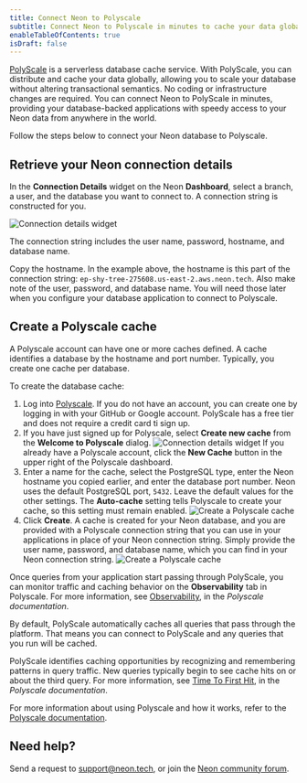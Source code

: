 ```yaml
---
title: Connect Neon to Polyscale
subtitle: Connect Neon to Polyscale in minutes to cache your data globally
enableTableOfContents: true
isDraft: false
---
```


[PolyScale](https://docs.polyscale.ai/) is a serverless database cache service. With PolyScale, you can distribute and cache your data globally, allowing you to scale your database without altering transactional semantics. No coding or infrastructure changes are required. You can connect Neon to PolyScale in minutes, providing your database-backed applications with speedy access to your Neon data from anywhere in the world.

Follow the steps below to connect your Neon database to Polyscale.

## Retrieve your Neon connection details

In the **Connection Details** widget on the Neon **Dashboard**, select a branch, a user, and the database you want to connect to. A connection string is constructed for you.

![Connection details widget](/docs/guides/connection_details.png)

The connection string includes the user name, password, hostname, and database name.

Copy the hostname. In the example above, the hostname is this part of the connection string: `ep-shy-tree-275608.us-east-2.aws.neon.tech`. Also make note of the user, password, and database name. You will need those later when you configure your database application to connect to Polyscale.

## Create a Polyscale cache

A Polyscale account can have one or more caches defined. A cache identifies a database by the hostname and port number. Typically, you create one cache per database.

To create the database cache:

1. Log into [Polyscale](https://app.polyscale.ai/signup/). If you do not have an account, you can create one by logging in with your GitHub or Google account. PolyScale has a free tier and does not require a credit card ti sign up.
2. If you have just signed up for Polyscale, select **Create new cache** from the **Welcome to Polyscale** dialog.
![Connection details widget](/docs/guides/welcome_to_polyscale.png)
If you already have a Polyscale account, click the **New Cache** button in the upper right of the Polyscale dashboard.
3. Enter a name for the cache, select the PostgreSQL type, enter the Neon hostname you copied earlier, and enter the database port number. Neon uses the default PostgreSQL port, `5432`. Leave the default values for the other settings. The **Auto-cache** setting tells Polyscale to create your cache, so this setting must remain enabled.
![Create a Polyscale cache](/docs/guides/polyscale_create_cache.png)
4. Click **Create**. A cache is created for your Neon database, and you are provided with a Polyscale connection string that you can use in your applications in place of your Neon connection string. Simply provide the user name, password, and database name, which you can find in your Neon connection string.
![Create a Polyscale cache](/docs/guides/polyscale_success.png)

Once queries from your application start passing through PolyScale, you can monitor traffic and caching behavior on the **Observability** tab in Polyscale. For more information, see [Observability](https://docs.polyscale.ai/database-observability/), in the _Polyscale documentation_.

By default, PolyScale automatically caches all queries that pass through the platform. That means you can connect to PolyScale and any queries that you run will be cached.

PolyScale identifies caching opportunities by recognizing and remembering patterns in query traffic. New queries typically begin to see cache hits on or about the third query. For more information, see [Time To First Hit](https://docs.polyscale.ai/how-does-it-work/#time-to-first-hit-ttfh), in the _Polyscale documentation_.

For more information about using Polyscale and how it works, refer to the [Polyscale documentation](https://docs.polyscale.ai/).

## Need help?

Send a request to [support@neon.tech](mailto:support@neon.tech), or join the [Neon community forum](https://community.neon.tech/).
